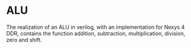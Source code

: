 # ALU
The realization of an ALU in verilog, with an implementation for Nexys 4 DDR, contains the function addition, subtraction, multiplication, division, zero and shift.
